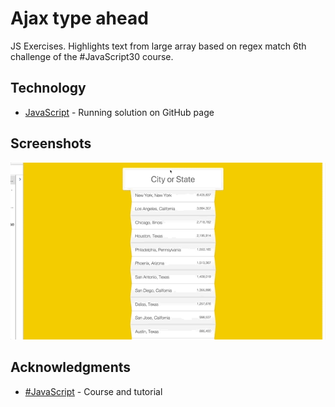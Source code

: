 # Ajax type ahead

JS Exercises. Highlights text from large array based on regex match
6th challenge of the #JavaScript30 course.

## Technology

* [JavaScript](https://kmthorsnes.github.io/6-ajax-type-ahead/) - Running solution on GitHub page

## Screenshots
![Screenshot](https://github.com/kmthorsnes/6-ajax-type-ahead/blob/master/screenshots/gif1.gif?raw=true "Optional title")

## Acknowledgments

* [#JavaScript](https://javascript30.com/) - Course and tutorial
